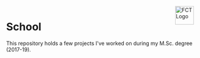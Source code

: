 <img src="https://i.imgur.com/L0NLajX.png" alt="FCT Logo" align="right" height="50" />

# School

This repository holds a few projects I've worked on during my M.Sc. degree (2017-19).
